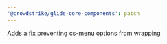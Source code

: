 ```yaml
---
'@crowdstrike/glide-core-components': patch
---
```


Adds a fix preventing cs-menu options from wrapping

